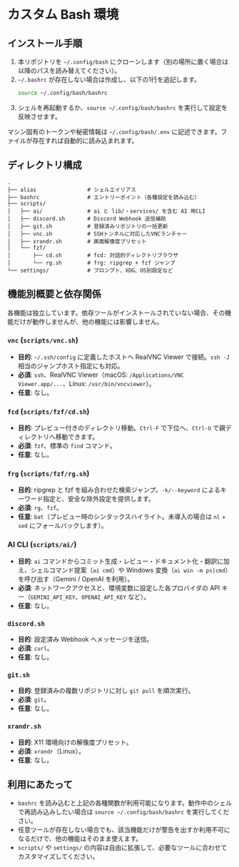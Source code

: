 # カスタム Bash 環境

## インストール手順
1. 本リポジトリを `~/.config/bash` にクローンします（別の場所に置く場合は以降のパスを読み替えてください）。
2. `~/.bashrc` が存在しない場合は作成し、以下の1行を追記します。
   ```bash
   source ~/.config/bash/bashrc
   ```
3. シェルを再起動するか、`source ~/.config/bash/bashrc` を実行して設定を反映させます。

マシン固有のトークンや秘密情報は `~/.config/bash/.env` に記述できます。ファイルが存在すれば自動的に読み込まれます。

## ディレクトリ構成
```
.
├── alias                # シェルエイリアス
├── bashrc               # エントリーポイント（各種設定を読み込む）
├── scripts/
│   ├── ai/              # ai と lib/・services/ を含む AI 用CLI
│   ├── discord.sh       # Discord Webhook 送信補助
│   ├── git.sh           # 登録済みリポジトリの一括更新
│   ├── vnc.sh           # SSHトンネルに対応したVNCランチャー
│   ├── xrandr.sh        # 画面解像度プリセット
│   └── fzf/
│       ├── cd.sh        # fcd: 対話的ディレクトリブラウザ
│       └── rg.sh        # frg: ripgrep + fzf ジャンプ
└── settings/            # プロンプト、XDG、OS別設定など
```

## 機能別概要と依存関係
各機能は独立しています。依存ツールがインストールされていない場合、その機能だけが動作しませんが、他の機能には影響しません。

### `vnc` (`scripts/vnc.sh`)
- **目的**: `~/.ssh/config` に定義したホストへ RealVNC Viewer で接続。`ssh -J` 相当のジャンプホスト指定にも対応。
- **必須**: `ssh`、RealVNC Viewer（macOS: `/Applications/VNC Viewer.app/...`、Linux: `/usr/bin/vncviewer`）。
- **任意**: なし。

### `fcd` (`scripts/fzf/cd.sh`)
- **目的**: プレビュー付きのディレクトリ移動。`Ctrl-F` で下位へ、`Ctrl-U` で親ディレクトリへ移動できます。
- **必須**: `fzf`、標準の `find` コマンド。
- **任意**: なし。

### `frg` (`scripts/fzf/rg.sh`)
- **目的**: ripgrep と fzf を組み合わせた検索ジャンプ。`-k/--keyword` によるキーワード指定と、安全な除外設定を提供します。
- **必須**: `rg`、`fzf`。
- **任意**: `bat`（プレビュー時のシンタックスハイライト。未導入の場合は `nl` + `sed` にフォールバックします）。

### AI CLI (`scripts/ai/`)
- **目的**: `ai` コマンドからコミット生成・レビュー・ドキュメント化・翻訳に加え、シェルコマンド提案（`ai cmd`）や Windows 変換（`ai win -m ps|cmd`）を呼び出す（Gemini / OpenAI を利用）。
- **必須**: ネットワークアクセスと、環境変数に設定した各プロバイダの API キー（`GEMINI_API_KEY`、`OPENAI_API_KEY` など）。
- **任意**: なし。

### `discord.sh`
- **目的**: 設定済み Webhook へメッセージを送信。
- **必須**: `curl`。
- **任意**: なし。

### `git.sh`
- **目的**: 登録済みの複数リポジトリに対し `git pull` を順次実行。
- **必須**: `git`。
- **任意**: なし。

### `xrandr.sh`
- **目的**: X11 環境向けの解像度プリセット。
- **必須**: `xrandr`（Linux）。
- **任意**: なし。

## 利用にあたって
- `bashrc` を読み込むと上記の各種関数が利用可能になります。動作中のシェルで再読み込みしたい場合は `source ~/.config/bash/bashrc` を実行してください。
- 任意ツールが存在しない場合でも、該当機能だけが警告を出すか利用不可になるだけで、他の機能はそのまま使えます。
- `scripts/` や `settings/` の内容は自由に拡張して、必要なツールに合わせてカスタマイズしてください。
